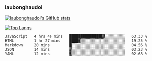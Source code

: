 ### laubonghaudoi

[![laubonghaudoi's GitHub stats](https://github-readme-stats.vercel.app/api?username=laubonghaudoi&count_private=true&show_icons=true)](https://github.com/laubonghaudoi/github-readme-stats)

[![Top Langs](https://github-readme-stats.vercel.app/api/top-langs/?username=laubonghaudoi&layout=compact)](https://github.com/laubonghaudoi/github-readme-stats)

<!--START_SECTION:waka-->
```text
JavaScript   4 hrs 46 mins   ███████████████▓░░░░░░░░░   63.33 % 
HTML         1 hr 27 mins    ████▓░░░░░░░░░░░░░░░░░░░░   19.25 % 
Markdown     20 mins         █░░░░░░░░░░░░░░░░░░░░░░░░   04.56 % 
JSON         14 mins         ▓░░░░░░░░░░░░░░░░░░░░░░░░   03.23 % 
YAML         12 mins         ▓░░░░░░░░░░░░░░░░░░░░░░░░   02.68 % 
```
<!--END_SECTION:waka-->
